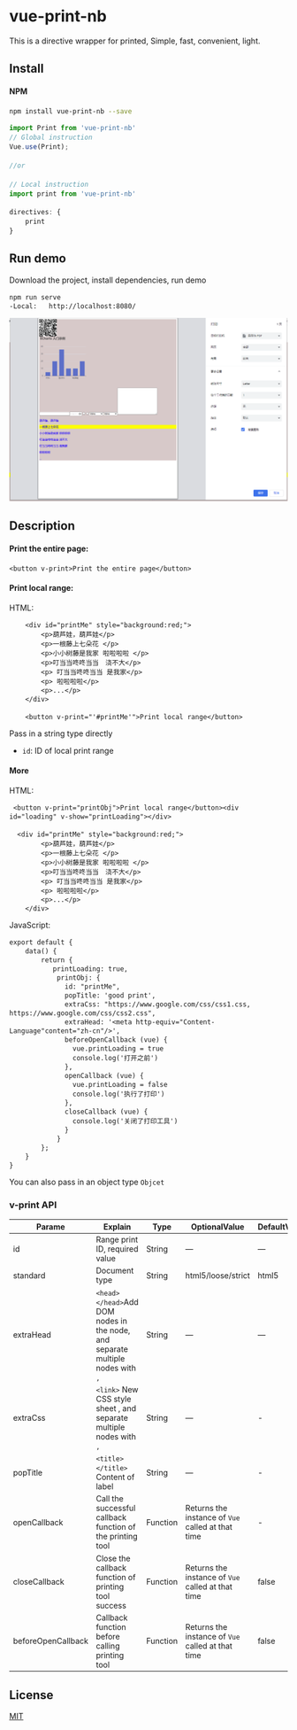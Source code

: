 # vue-print-nb

This is a directive wrapper for printed, Simple, fast, convenient, light.

## Install

#### NPM
```bash
npm install vue-print-nb --save
```

```javascript
import Print from 'vue-print-nb'
// Global instruction 
Vue.use(Print);

//or

// Local instruction
import print from 'vue-print-nb'

directives: {
    print   
}
```
## Run demo
Download the project, install dependencies, run demo
```
npm run serve
-Local:   http://localhost:8080/
```
![](https://github.com/Power-kxLee/vue-print-nb/blob/master/src/img/Chrome.png)

## Description

#### Print the entire page:

```
<button v-print>Print the entire page</button>
```


#### Print local range:

HTML:
```
    <div id="printMe" style="background:red;">
        <p>葫芦娃，葫芦娃</p>
        <p>一根藤上七朵花 </p>
        <p>小小树藤是我家 啦啦啦啦 </p>
        <p>叮当当咚咚当当　浇不大</p>
        <p> 叮当当咚咚当当 是我家</p>
        <p> 啦啦啦啦</p>
        <p>...</p>
    </div>

    <button v-print="'#printMe'">Print local range</button>
```
Pass in a string type directly
* `id`: ID of local print range

#### More
HTML:
```
 <button v-print="printObj">Print local range</button><div id="loading" v-show="printLoading"></div>
 
  <div id="printMe" style="background:red;">
        <p>葫芦娃，葫芦娃</p>
        <p>一根藤上七朵花 </p>
        <p>小小树藤是我家 啦啦啦啦 </p>
        <p>叮当当咚咚当当　浇不大</p>
        <p> 叮当当咚咚当当 是我家</p>
        <p> 啦啦啦啦</p>
        <p>...</p>
    </div>
```
JavaScript:
```
export default {
    data() {
        return {
           printLoading: true,
            printObj: {
              id: "printMe",
              popTitle: 'good print',
              extraCss: "https://www.google.com/css/css1.css, https://www.google.com/css/css2.css",
              extraHead: '<meta http-equiv="Content-Language"content="zh-cn"/>',
              beforeOpenCallback (vue) {
                vue.printLoading = true
                console.log('打开之前')
              },
              openCallback (vue) {
                vue.printLoading = false
                console.log('执行了打印')
              },
              closeCallback (vue) {
                console.log('关闭了打印工具')
              }
            }
        };
    }
}
```
You can also pass in an object type `Objcet`


### v-print API

| Parame             | Explain                                                                        | Type     | OptionalValue                                     | DefaultValue |
| ------------------ | ------------------------------------------------------------------------------ | -------- | ------------------------------------------------- | ------------ |
| id                 | Range print ID, required value                                                 | String   | —                                                 | —            |
| standard           | Document type                                                                  | String   | html5/loose/strict                                | html5        |
| extraHead          | `<head></head>`Add DOM nodes in the node, and separate multiple nodes with `,` | String   | —                                                 | —            |
| extraCss           | `<link>` New CSS style sheet , and separate multiple nodes with `,`            | String   | —                                                 | -            |
| popTitle           | `<title></title>` Content of label                                             | String   | —                                                 | -            |
| openCallback       | Call the successful callback function of the printing tool                     | Function | Returns the instance of `Vue` called at that time | -            |
| closeCallback      | Close the callback function of printing tool success                           | Function | Returns the instance of `Vue` called at that time | false        |
| beforeOpenCallback | Callback function before calling printing tool                                 | Function | Returns the instance of `Vue` called at that time | false        |

## License

[MIT](http://opensource.org/licenses/MIT)